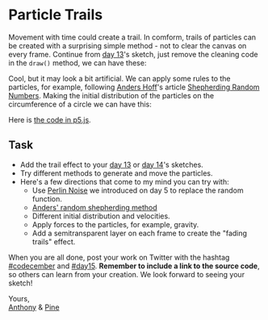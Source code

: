# Particle Trails

Movement with time could create a trail. In comform, trails of particles can be created with a surprising simple method - not to clear the canvas on every frame. Continue from [day 13](/2020/13)'s sketch, just remove the cleaning code in the `draw()` method, we can have these:

<sketch-day-15-1 />

Cool, but it may look a bit artificial. We can apply some rules to the particles, for example, following [Anders Hoff](https://inconvergent.net/)'s article [Shepherding Random Numbers](https://inconvergent.net/2016/shepherding-random-numbers/). Making the initial distribution of the particles on the circumference of a circle we can have this:

<sketch-day-15-2 />

Here is [the code in p5.js](https://editor.p5js.org/antfu/sketches/VbM1ovnB3).

## Task

- Add the trail effect to your [day 13](/2020/13) or [day 14](/2020/14)'s sketches.
- Try different methods to generate and move the particles.
- Here's a few directions that come to my mind you can try with:
  - Use [Perlin Noise](/2020/5) we introduced on day 5 to replace the random function.
  - [Anders' random shepherding method](https://inconvergent.net/2016/shepherding-random-numbers/)
  - Different initial distribution and velocities.
  - Apply forces to the particles, for example, gravity.
  - Add a semitransparent layer on each frame to create the "fading trails" effect.

When you are all done, post your work on Twitter with the hashtag [#codecember](https://twitter.com/hashtag/codecember) and [#day15](https://twitter.com/hashtag/day15). **Remember to include a link to the source code**, so others can learn from your creation. We look forward to seeing your sketch!

Yours, <br>
[Anthony](https://twitter.com/antfu7) & [Pine](https://twitter.com/octref)
